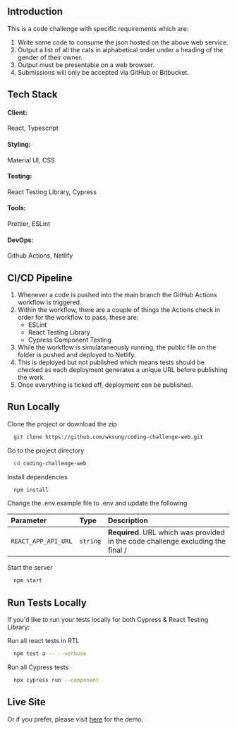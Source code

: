 ## Introduction

This is a code challenge with specific requirements which are:
 
1. Write some code to consume the json hosted on the above web service.
2. Output a list of all the cats in alphabetical order under a heading of the gender of their owner.
3. Output must be presentable on a web browser.
4. Submissions will only be accepted via GitHub or Bitbucket.

## Tech Stack

#### Client:
React, Typescript

#### Styling:
Material UI, CSS

#### Testing:
React Testing Library, Cypress

#### Tools:
Prettier, ESLint

#### DevOps:
Github Actions, Netlify

## CI/CD Pipeline

1. Whenever a code is pushed into the main branch the GitHub Actions workflow is triggered.
2. Within the workflow, there are a couple of things the Actions check in order for the workflow to pass, these are:
   - ESLint
   - React Testing Library
   - Cypress Component Testing
3. While the workflow is simulataneously running, the public file on the folder is pushed and deployed to Netlify.
4. This is deployed but not published which means tests should be checked as each deployment generates a unique URL before publishing the work.
5. Once everything is ticked off, deployment can be published.

## Run Locally

Clone the project or download the zip

```bash
  git clone https://github.com/wksung/coding-challenge-web.git
```

Go to the project directory

```bash
  cd coding-challenge-web
```

Install dependencies

```bash
  npm install
```

Change the .env.example file to .env and update the following

| Parameter | Type     | Description                |
| :-------- | :------- | :------------------------- |
| `REACT_APP_API_URL` | `string` | **Required**. URL which was provided in the code challenge excluding the final / |

Start the server

```bash
  npm start
```

## Run Tests Locally

If you'd like to run your tests locally for both Cypress & React Testing Library:

Run all react tests in RTL

```bash
  npm test a -- --verbose
```

Run all Cypress tests

```bash
  npx cypress run --component
```

## Live Site

Or if you prefer, please visit [here](https://code-challenge-web-29112024.netlify.app) for the demo.